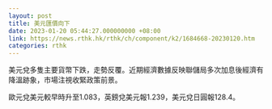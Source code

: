 ```yaml
---
layout: post
title: 美元匯價向下
date: 2023-01-20 05:44:27.000000000 +08:00
link: https://news.rthk.hk/rthk/ch/component/k2/1684668-20230120.htm
categories: rthk
---
```


美元兌多隻主要貨幣下跌，走勢反覆。近期經濟數據反映聯儲局多次加息後經濟有降溫跡象，市場注視收緊政策前景。

歐元兌美元較早時升至1.083，英鎊兌美元報1.239，美元兌日圓報128.4。
